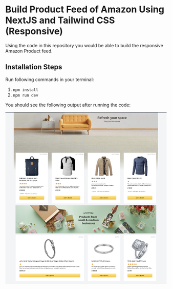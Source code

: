 # Build Product Feed of Amazon Using NextJS and Tailwind CSS (Responsive)

Using the code in this repository you would be able to build the responsive Amazon Product feed. 
## Installation Steps

Run following commands in your terminal:

1. ```npm install```
2. ```npm run dev```

You should see the following output after running the code:

![Product Feed](Productfeed.png?raw=true "Product Feed")
